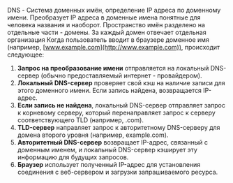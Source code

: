 DNS - Система доменных имён, определение IP адреса по доменному имени.
Преобразует IP адреса в доменные имена понятные для человека названия и наоборот.
Пространство имён разделено на отдельные части - домены. За каждый домен отвечает отдельная организация
Когда пользователь вводит в браузере доменное имя (например, [www.example.com](http://www.example.com)), происходит следующее:

1. **Запрос на преобразование имени** отправляется на локальный DNS-сервер (обычно предоставляемый интернет - провайдером).
2. **Локальный DNS-сервер** проверяет свой кэш на наличие записи для этого доменного имени. Если запись найдена, возвращается IP-адрес.
3. **Если запись не найдена**, локальный DNS-сервер отправляет запрос к корневому серверу, который перенаправляет запрос к серверу соответствующего TLD (например, .com).
4. **TLD-сервер** направляет запрос к авторитетному DNS-серверу для домена второго уровня (например, example.com).
5. **Авторитетный DNS-сервер** возвращает IP-адрес, связанный с доменным именем, и локальный DNS-сервер кэширует эту информацию для будущих запросов.
6. **Браузер** использует полученный IP-адрес для установления соединения с веб-сервером и загрузки запрашиваемого ресурса.